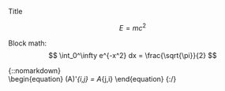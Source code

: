 Title


$$E=mc^2$$


Block math:
$$
\int_0^\infty e^{-x^2} dx = \frac{\sqrt{\pi}}{2}
$$

{::nomarkdown}  
\begin{equation}
(A)'_{i,j} = A_{j,i}
\end{equation}
{:/}  